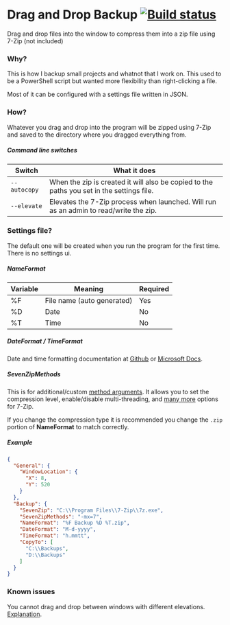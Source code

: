 # Drag and Drop Backup [![Build status](https://ci.appveyor.com/api/projects/status/5syhi6rhmrfbbkqb?svg=true)](https://ci.appveyor.com/project/Xathz/drag-and-drop-backup)

Drag and drop files into the window to compress them into a zip file using 7-Zip (not included)

### Why?
This is how I backup small projects and whatnot that I work on. This used to be a PowerShell script but wanted more flexibility than right-clicking a file.

Most of it can be configured with a settings file written in JSON.

### How?

Whatever you drag and drop into the program will be zipped using 7-Zip and saved to the directory where you dragged everything from.

##### Command line switches

|Switch|What it does|
|---|---|
|```--autocopy```|When the zip is created it will also be copied to the paths you set in the settings file.|
|```--elevate```|Elevates the 7-Zip process when launched. Will run as an admin to read/write the zip.|

### Settings file?

The default one will be created when you run the program for the first time. There is no settings ui.

##### NameFormat

|Variable|Meaning|Required|
|---|---|---|
|%F|File name (auto generated)|Yes|
|%D|Date|No|
|%T|Time|No|

##### DateFormat / TimeFormat

Date and time formatting documentation at [Github](https://github.com/dotnet/docs/blob/master/docs/standard/base-types/custom-date-and-time-format-strings.md) or [Microsoft Docs](https://docs.microsoft.com/en-us/dotnet/standard/base-types/custom-date-and-time-format-strings).

##### SevenZipMethods

This is for additional/custom [method arguments](https://sevenzip.osdn.jp/chm/cmdline/switches/method.htm). It allows you to set the compression level, enable/disable multi-threading, and [many more](https://sevenzip.osdn.jp/chm/cmdline/switches/method.htm) options for 7-Zip.

If you change the compression type it is recommended you change the `.zip` portion of **NameFormat** to match correctly.

##### Example

```json
{
  "General": {
    "WindowLocation": {
      "X": 8,
      "Y": 520
    }
  },
  "Backup": {
    "SevenZip": "C:\\Program Files\\7-Zip\\7z.exe",
    "SevenZipMethods": "-mx=7",
    "NameFormat": "%F Backup %D %T.zip",
    "DateFormat": "M-d-yyyy",
    "TimeFormat": "h.mmtt",
    "CopyTo": [
      "C:\\Backups",
      "D:\\Backups"
    ]
  }
}
```
### Known issues

You cannot drag and drop between windows with different elevations. [Explanation](https://blogs.msdn.microsoft.com/patricka/2010/01/28/q-why-doesnt-drag-and-drop-work-when-my-application-is-running-elevated-a-mandatory-integrity-control-and-uipi).
